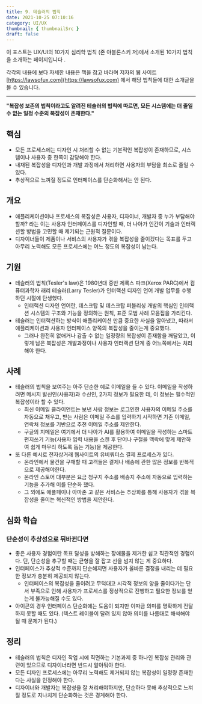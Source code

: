 ```yaml
---
title: 9. 테슬러의 법칙
date: 2021-10-25 07:10:16
category: UI/UX
thumbnail: { thumbnailSrc }
draft: false
---
```


이 포스트는 UX/UI의 10가지 심리학 법칙 (존 야블론스키 저)에서 소개된 10가지 법칙을 소개하는 페이지입니다 .

각각의 내용에 보다 자세한 내용은 책을 참고 바라며 저자의 웹 사이트 [https://lawsofux.com](https://lawsofux.com) 에서 해당 법칙들에 대한 소개글을 볼 수 있습니다.

---

**"복잡성 보존의 법칙이라고도 알려진 테슬러의 법칙에 따르면, 모든 시스템에는 더 줄일 수 없는 일정 수준의 복잡성이 존재한다."**

## 핵심

- 모든 프로세스에는 디자인 시 처리할 수 없는 기본적인 복잡성이 존재하므로, 시스템이나 사용자 중 한쪽이 감당해야 한다.
- 내재된 복잡성을 디자인과 개발 과정에서 처리하면 사용자의 부담을 최소로 줄일 수 있다.
- 추상적으로 느껴질 정도로 인터페이스를 단순화해서는 안 된다.

## 개요

- 애플리케이션이나 프로세스의 복잡성은 사용자, 디자이너, 개발자 중 누가 부담해야 할까? 라는 이는 사용자 인터페이스를 디자인할 때, 더 나아가 인간이 기술과 인터랙션할 방법을 고민할 때 제기되는 근원적 질문이다.
- 디자이너들이 제품이나 서비스의 사용자가 겪을 복잡성을 줄이겠다는 목표를 두고 아무리 노력해도 모든 프로세스에는 어느 정도의 복잡성이 남는다.

## 기원

- 테슬러의 법칙(Tesler's law)은 1980년대 중반 제록스 파크(Xerox PARC)에서 컴퓨터과학자 래리 테슬러(Larry Tesler)가 인터랙션 디자인 언어 개발 업무를 수행하던 시절에 탄생했다.
  - 인터랙션 디자인 언어란, 데스크탑 및 데스크탑 퍼블리싱 개발의 핵심인 인터랙션 시스템의 구조와 기능을 정의하는 원칙, 표준 모범 사례 모음집을 가리킨다.
- 테슬러는 인터랙션하는 방식이 애플리케이션 만큼 중요한 사실을 알아냈고, 따라서 애플리케이션과 사용자 인터페이스 양쪽의 복잡성을 줄이는게 중요했다.
  - 그러나 완전히 없애거나 감출 수 없는 일정량의 복잡성이 존재함을 깨달았고, 이렇게 남은 복잡성은 개발과정이나 사용자 인터랙션 단계 중 어느쪽에서는 처리해야 한다.

## 사례

- 테슬러의 법칙을 보여주는 아주 단순한 예로 이메일을 들 수 있다. 이메일을 작성하려면 메시지 발신인(사용자)과 수신인, 2가지 정보가 필요한 데, 이 정보는 필수적인 복잡성이라 할 수 있다.
  - 최신 이메일 클라이언트는 보낸 사람 정보는 로그인한 사용자의 이메일 주소를 자동으로 채우고, 받는 사람은 이메일 주소를 입력하기 시작하면 기존 이메일, 연락처 정보를 기반으로 추천 이메일 주소를 제안한다.
  - 구글의 지메일은 여기에서 더 나아가 AI를 활용하여 이메일을 작성하는 스마트 편지쓰기 기능(사용자 입력 내용을 스캔 후 단어나 구절을 맥락에 맞게 제안하여 쉽게 마무리 하도록 돕는 기능)을 제공한다.
- 또 다른 예시로 전자상거래 웹사이트의 유비쿼터스 결제 프로세스가 있다.
  - 온라인에서 물건을 구매할 때 고객들은 결제나 배송에 관한 많은 정보를 반복적으로 제공해야한다.
  - 온라인 스토어 대부분은 요금 청구지 주소를 배송지 주소에 자동으로 입력하는 기능을 추가해 이를 단순화 했다.
  - 그 외에도 애플페이나 아마존 고 같은 서비스는 추상화를 통해 사용자가 겪을 복잡성을 줄이는 혁신적인 방법을 제안한다.

## 심화 학습

### 단순성이 추상성으로 뒤바뀐다면

- 좋은 사용자 경험이란 목표 달성을 방해하는 장애물을 제거한 쉽고 직관적인 경험이다. 단, 단순성을 추구할 때는 균형을 잘 잡고 선을 넘지 않는 게 중요하다.
- 인터페이스가 추상적 수준까지 단순해지면 사용자가 올바른 결정을 내리는 데 필요한 정보가 충분히 제공되지 않는다.
  - 인터페이스의 복잡성을 줄이려고 무턱대고 시각적 정보의 양을 줄이다가는 단서 부족으로 인해 사용자가 프로세스를 정상적으로 진행하고 필요한 정보를 얻는게 불가능해질 수도 있다.
- 아이콘의 경우 인터페이스 단순화에는 도움이 되지만 이따금 의미를 명확하게 전달하지 못할 때도 있다. (텍스트 레이블이 달려 있지 않아 의미를 나름대로 해석해야 될 때 문제가 된다.)

## 정리

- 테슬러의 법칙은 디자인 작업 시에 직면하는 기본과제 중 하나인 복잡성 관리와 관련이 있으므로 디자이너라면 반드시 알아둬야 한다.
- 모든 디자인 프로세스에는 아무리 노력해도 제거되지 않는 복잡성이 일정량 존재한다는 사실을 인정해야 한다.
- 디자이너와 개발자는 복잡성을 잘 처리해야하지만, 단순하다 못해 추상적으로 느껴질 정도로 지나치게 단순화하는 것은 경계해야 한다.
